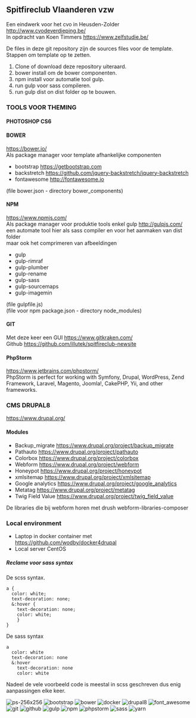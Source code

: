 ## Spitfireclub Vlaanderen vzw

Een eindwerk voor het cvo in Heusden-Zolder http://www.cvodeverdieping.be/  
In opdracht van Koen Timmers https://www.zelfstudie.be/

De files in deze git repository zijn de sources files voor de template.  
Stappen om template op te zetten.   
1. Clone of download deze repository uiteraard.  
2. bower install om de bower componenten.  
3. npm install voor automatie tool gulp.  
4. run gulp voor sass compileren.  
5. run gulp dist on dist folder op te bouwen.  

### TOOLS VOOR THEMING

#### PHOTOSHOP CS6

#### BOWER
https://bower.io/  
Als package manager voor template afhankelijke componenten 
- bootstrap https://getbootstrap.com
- backstretch https://github.com/jquery-backstretch/jquery-backstretch
- fontawesome http://fontawesome.io  

(file bower.json - directory bower_components)
#### NPM
https://www.npmjs.com/  
Als package manager voor produktie tools enkel gulp 
http://gulpjs.com/   
een automate tool hier als sass compiler en voor het aanmaken van dist folder  
maar ook het comprimeren van afbeeldingen
- gulp
- gulp-rimraf
- gulp-plumber
- gulp-rename
- gulp-sass
- gulp-sourcemaps
- gulp-imagemin   

(file gulpfile.js)  
(file voor npm package.json - directory node_modules)  

#### GIT
Met deze keer een GUI https://www.gitkraken.com/   
Github https://github.com/illutek/spitfireclub-newsite 

#### PhpStorm
https://www.jetbrains.com/phpstorm/  
PhpStorm is perfect for working with Symfony, Drupal, WordPress, Zend 
Framework, Laravel, Magento, Joomla!, CakePHP, Yii, and other frameworks.  

### CMS DRUPAL8
https://www.drupal.org/  

#### Modules  

- Backup_migrate https://www.drupal.org/project/backup_migrate  
- Pathauto https://www.drupal.org/project/pathauto  
- Colorbox  https://www.drupal.org/project/colorbox  
- Webform  https://www.drupal.org/project/webform
- Honeypot  https://www.drupal.org/project/honeypot
- xmlsitemap  https://www.drupal.org/project/xmlsitemap
- Google analytics https://www.drupal.org/project/google_analytics
- Metatag  https://www.drupal.org/project/metatag 
- Twig Field Value https://www.drupal.org/project/twig_field_value

De libraries die bij webform horen met drush webform-libraries-composer

### Local environment  

- Laptop in docker container met  https://github.com/wodby/docker4drupal  
- Local server CentOS  

##### Reclame voor sass syntax

De scss syntax.  

```
a {
  color: white;
  text-decoration: none;
  &:hover {
    text-decoration: none;
    color: white;
    }
}
```
De sass syntax

```
a
  color: white
  text-decoration: none
  &:hover
    text-decoration: none
    color: white
```  

Nadeel de vele voorbeeld code is meestal in scss geschreven dus enig aanpassingen 
elke keer.



![ps-256x256](https://user-images.githubusercontent.com/7737763/27281001-5a5b3588-54ea-11e7-8bae-d9daac849673.png)
![bootstrap](https://user-images.githubusercontent.com/7737763/27281319-ad0ef584-54eb-11e7-90c2-2f7a5d2d9b87.png)
![bower](https://user-images.githubusercontent.com/7737763/27281321-af9edd78-54eb-11e7-8564-3782dcc37f19.png)
![docker](https://user-images.githubusercontent.com/7737763/27281401-053418ac-54ec-11e7-944f-8dc3aee14283.png)
![drupal8](https://user-images.githubusercontent.com/7737763/27281404-070df918-54ec-11e7-9fdb-52c9e122c84b.png)
![font_awesome](https://user-images.githubusercontent.com/7737763/27281407-0939fe12-54ec-11e7-99f3-b4331e098d9b.png)
![git](https://user-images.githubusercontent.com/7737763/27281411-0b05fb1a-54ec-11e7-828c-7bf5cedb8a4d.png)
![github](https://user-images.githubusercontent.com/7737763/27281413-0ce5ce92-54ec-11e7-900f-880f2a4bba57.png)
![gulp](https://user-images.githubusercontent.com/7737763/27281416-0ea50b26-54ec-11e7-87b2-58e5eb38d730.png)
![npm](https://user-images.githubusercontent.com/7737763/27281418-11a84c20-54ec-11e7-8bfe-3e1788ad9d7d.png)
![phpstorm](https://user-images.githubusercontent.com/7737763/27281422-14089f24-54ec-11e7-85fc-0be288574d20.png)
![sass](https://user-images.githubusercontent.com/7737763/27281423-157a2abc-54ec-11e7-9830-4384d6dd410c.png)
![yarn](https://user-images.githubusercontent.com/7737763/27281424-16b29c20-54ec-11e7-9798-cd9df1e61d6f.png)
